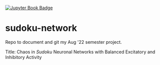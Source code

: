 [![Jupyter Book Badge](https://jupyterbook.org/badge.svg)](<https://ch3rryblossom.github.io/sudoku-network/>)

# sudoku-network

Repo to document and git my Aug '22 semester project.

Title: Chaos in *Sudoku* Neuronal Networks with Balanced Excitatory and Inhibitory Activity
